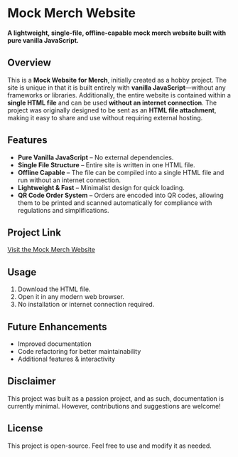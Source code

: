 # Mock Merch Website

**A lightweight, single-file, offline-capable mock merch website built with pure vanilla JavaScript.**

## Overview

This is a **Mock Website for Merch**, initially created as a hobby project. The site is unique in that it is built entirely with **vanilla JavaScript**—without any frameworks or libraries. Additionally, the entire website is contained within a **single HTML file** and can be used **without an internet connection**. The project was originally designed to be sent as an **HTML file attachment**, making it easy to share and use without requiring external hosting.

## Features

- **Pure Vanilla JavaScript** – No external dependencies.
- **Single File Structure** – Entire site is written in one HTML file.
- **Offline Capable** – The file can be compiled into a single HTML file and run without an internet connection.
- **Lightweight & Fast** – Minimalist design for quick loading.
- **QR Code Order System** – Orders are encoded into QR codes, allowing them to be printed and scanned automatically for compliance with regulations and simplifications.

## Project Link

[Visit the Mock Merch Website](https://alexander-pck.github.io/Mock-Merch-Website-Onefile/)

## Usage

1. Download the HTML file.
2. Open it in any modern web browser.
3. No installation or internet connection required.

## Future Enhancements

- Improved documentation
- Code refactoring for better maintainability
- Additional features & interactivity

## Disclaimer

This project was built as a passion project, and as such, documentation is currently minimal. However, contributions and suggestions are welcome!

## License

This project is open-source. Feel free to use and modify it as needed.


